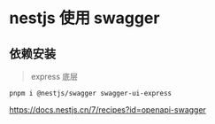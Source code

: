 # nestjs 使用 swagger

## 依赖安装

> express 底层

```shell
pnpm i @nestjs/swagger swagger-ui-express
```
<https://docs.nestjs.cn/7/recipes?id=openapi-swagger>
